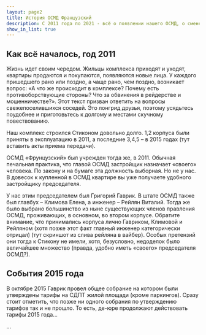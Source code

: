 ```yaml
---
layout: page2
title: История ОСМД Французский
description: С 2011 года по 2021 - всё о появлении нашего ОСМД, о смене и захвате власти в нём
show_in_list: true
---
```


## Как всё началось, год 2011

Жизнь идет своим чередом. Жильцы комплекса приходят и уходят, квартиры продаются и покупаются, появляются новые лица. У каждого пришедшего рано или поздно, а чаще рано, чем поздно, возникает вопрос: «А что же происходит в комплексе? Почему есть противоборствующие стороны? Что за обвинения в рейдерстве и мошенничестве?». Этот текст призван ответить на вопросы свежепоселившихся соседей. Это лонгрид друзья, поэтому усядьтесь поудобнее и приготовьтесь к долгому и местами скучному повествованию.

Наш комплекс строился Стиконом довольно долго. 1,2 корпуса были приняты в эксплуатацию в 2011, а последние 3,4,5 – в 2015 годах (тут вставить акты приема передачи). 

ОСМД «Фрунцузский» был учрежден тогда же, в 2011. Обычная печальная практика, что главой ОСМД застройщик назначает «своего» человека. По закону и на бумаге эта должность выборная. Но не у нас. В довесок к купленной в ОСМД квартире вы уже получаете удобного застройщику председателя.

У нас этим председателем был Григорий Гаврик. В штате ОСМД также был главбух – Климова Елена, а инженер – Рейлян Виталий. Тогда же было выбрано большинство из ныне существующих членов правления ОСМД, проживающих, в основном, во втором корпусе. Обратите внимание, что принимались корпуса лично Гавриком, Климовой и Рейляном (хотя позже этот факт главный инженер категорически отрицал) (тут скриншот из слива рейляна в вайбер). Особых претензий они тогда к Стикону не имели, хотя, безусловно, недоделок было величайшее множество (правда, удобно иметь «своего» председателя ОСМД?).


## События 2015 года

В октябре 2015 Гаврик провел общее собрание на котором были утверждены тарифы на СДПТ жилой площади (кроме паркингов). Сразу стоит отметить, что позже ни одного собрания по утверждению тарифов так и не прошло. То есть, де-юре продолжают действовать тарифы 2015 года...

...



